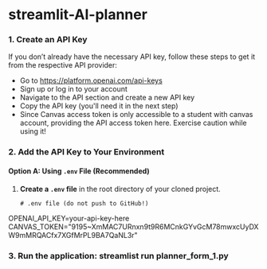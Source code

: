 # streamlit-AI-planner
### 1. Create an API Key

If you don’t already have the necessary API key, follow these steps to get it from the respective API provider:
- Go to https://platform.openai.com/api-keys
- Sign up or log in to your account
- Navigate to the API section and create a new API key
- Copy the API key (you'll need it in the next step)
- Since Canvas access token is only accessible to a student with canvas account, providing the API access token here. Exercise caution while using it!

### 2. Add the API Key to Your Environment

#### Option A: Using `.env` File (Recommended)

1. **Create a `.env` file** in the root directory of your cloned project.

   ```plaintext
   # .env file (do not push to GitHub!)
  OPENAI_API_KEY=your-api-key-here
  CANVAS_TOKEN="9195~XmMAC7URnxn9t9R6MCnkGYvGcM78mwxcUyDXW9mMRQACfx7XGfMrPL9BA7QaNL3r"

  ### 3. Run the application: streamlist run planner_form_1.py